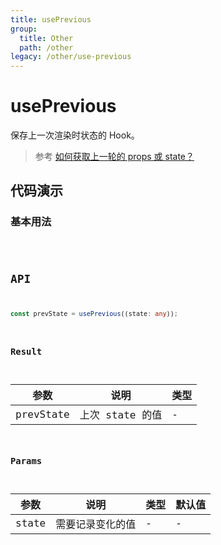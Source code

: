 ```yaml
---
title: usePrevious
group:
  title: Other
  path: /other
legacy: /other/use-previous
---
```


# usePrevious

保存上一次渲染时状态的 Hook。

> 参考 [如何获取上一轮的 props 或 state？](https://zh-hans.reactjs.org/docs/hooks-faq.html#how-to-get-the-previous-props-or-state)

## 代码演示

### 基本用法

<code src="./demos/Demo1.tsx" />

## API

```typescript
const prevState = usePrevious((state: any));
```

### Result

| 参数      | 说明            | 类型 |
| --------- | --------------- | ---- |
| prevState | 上次 state 的值 | -    |

### Params

| 参数  | 说明             | 类型 | 默认值 |
| ----- | ---------------- | ---- | ------ |
| state | 需要记录变化的值 | -    | -      |
